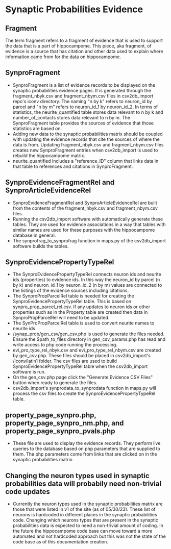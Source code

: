 Synaptic Probabilities Evidence
===============================

## Fragment
The term fragment refers to a fragment of evidence that is used to support the data that is a part of hippocampome. This piece, aka fragment, of evidence is a source that has citation and other data used to explain where information came from for the data on hippocampome.

## SynproFragment
- SynproFragment is a list of evidence records to be displayed on the synaptic probabilities evidence pages. It is generated through the fragment_nbyk.csv and fragment_nbym.csv files in csv2db_import repo's iconv directory. The naming "n by k" refers to neuron_id by parcel and "n by m" refers to neuron_id_1 by neuron_id_2. In terms of statistics, the neurite_quantified table stores data relevant to n by k and number_of_contacts stores data relevant to n by m. The SynproFragment table provides the sources of evidence that those statistics are based on.
- Adding new data to the synaptic probabilities matrix should be coupled with updating the evidence records that cite the sources of where the data is from. Updating fragment_nbyk.csv and fragment_nbym.csv files creates new SynproFragment entries when csv2db_import is used to rebuild the hippocampome matrix.
- neurite_quantified includes a "reference_ID" column that links data in that table to references and citations in SynproFragment.

## SynproEvidenceFragmentRel and SynproArticleEvidenceRel
- SynproEvidenceFragmentRel and SynproArticleEvidenceRel are built from the contents of the fragment_nbyk.csv and fragment_nbym.csv files.
- Running the csv2db_import software with automatically generate these tables. They are used for evidence associations in a way that tables with similar names are used for these purposes with the hippocampome database in general.
- The synprofrag_to_synprofrag function in maps.py of the csv2db_import software builds the tables.

## SynproEvidencePropertyTypeRel
- The SynproEvidencePropertyTypeRel connects neuron ids and neurite ids (properties) to evidence ids. In this way the neuron_id by parcel (n by k) and neuron_id_1 by neuron_id_2 (n by m) values are connected to the listings of the evidence sources including citations.
- The SynproPropParcelRel table is needed for creating the SynproEvidencePropertyTypeRel table. This is based on synpro_prop_parcel_rel.csv. If any updates to neuron ids or other properties such as in the Property table are created then data in SynproPropParcelRel will need to be updated.
- The SynProPropParcelRel table is used to convert neurite names to neurite ids
- /synap_prob/gen_csv/gen_csv.php is used to generate the files needed. Ensure the $path_to_files directory in gen_csv_params.php has read and write access to php code running the processing.
- evi_pro_type_rel_nbyk.csv and evi_pro_type_rel_nbym.csv are created by gen_csv.php. These files should be placed in csv2db_import's /iconv/latin1 folder. The csv files are used to build SynproEvidencePropertyTypeRel table when the csv2db_import software is run.
- On the gen_csv.php page click the "Generate Evidence CSV Files" button when ready to generate the files.
- csv2db_import's synprodata_to_synprodata function in maps.py will process the csv files to create the SynproEvidencePropertyTypeRel table.

## property_page_synpro.php, property_page_synpro_nm.php, and property_page_synpro_pvals.php
- These file are used to display the evidence records. They perform live queries to the database based on php parameters that are supplied to them. The php parameters come from links that are clicked on in the synaptic probabilities matrix.

## Changing the neuron types used in synaptic probabilities data will probabily need non-trivial code updates
- Currently the neuron types used in the synaptic probabilities matrix are those that were listed in v1 of the site (as of 05/30/23). These list of neurons is hardcoded in different places in the synaptic probabilities code. Changing which neurons types that are present in the synaptic probabilities data is expected to need a non-trivial amount of coding. In the future the hippocampome code base can move toward a more automated and not hardcoded approach but this was not the state of the code base as of this documentation creation.